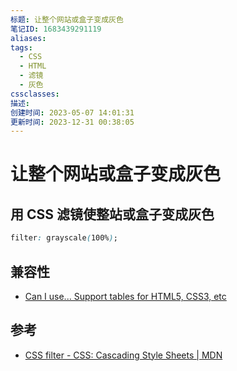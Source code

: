 ```yaml
---
标题: 让整个网站或盒子变成灰色
笔记ID: 1683439291119
aliases: 
tags:
  - CSS
  - HTML
  - 滤镜
  - 灰色
cssclasses: 
描述: 
创建时间: 2023-05-07 14:01:31
更新时间: 2023-12-31 00:38:05
---
```


# 让整个网站或盒子变成灰色

## 用 CSS 滤镜使整站或盒子变成灰色

```css
filter: grayscale(100%);
```

## 兼容性

- [Can I use... Support tables for HTML5, CSS3, etc](https://caniuse.com/?search=filter)

## 参考

- [CSS filter - CSS: Cascading Style Sheets | MDN](https://developer.mozilla.org/en-US/docs/Web/CSS/filter)

